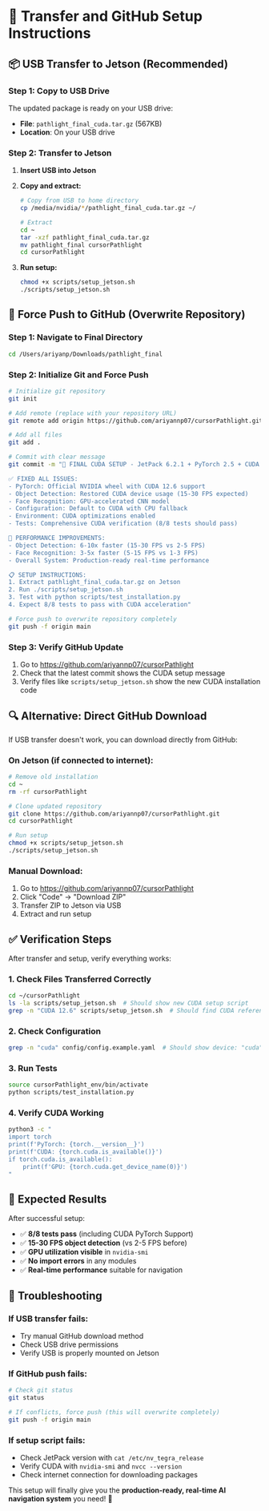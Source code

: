 # 🚀 Transfer and GitHub Setup Instructions

## 📦 **USB Transfer to Jetson (Recommended)**

### **Step 1: Copy to USB Drive**
The updated package is ready on your USB drive:
- **File**: `pathlight_final_cuda.tar.gz` (567KB)
- **Location**: On your USB drive

### **Step 2: Transfer to Jetson**
1. **Insert USB into Jetson**
2. **Copy and extract:**
   ```bash
   # Copy from USB to home directory
   cp /media/nvidia/*/pathlight_final_cuda.tar.gz ~/
   
   # Extract
   cd ~
   tar -xzf pathlight_final_cuda.tar.gz
   mv pathlight_final cursorPathlight
   cd cursorPathlight
   ```

3. **Run setup:**
   ```bash
   chmod +x scripts/setup_jetson.sh
   ./scripts/setup_jetson.sh
   ```

## 🔄 **Force Push to GitHub (Overwrite Repository)**

### **Step 1: Navigate to Final Directory**
```bash
cd /Users/ariyanp/Downloads/pathlight_final
```

### **Step 2: Initialize Git and Force Push**
```bash
# Initialize git repository
git init

# Add remote (replace with your repository URL)
git remote add origin https://github.com/ariyannp07/cursorPathlight.git

# Add all files
git add .

# Commit with clear message
git commit -m "🎯 FINAL CUDA SETUP - JetPack 6.2.1 + PyTorch 2.5 + CUDA 12.6

✅ FIXED ALL ISSUES:
- PyTorch: Official NVIDIA wheel with CUDA 12.6 support
- Object Detection: Restored CUDA device usage (15-30 FPS expected)
- Face Recognition: GPU-accelerated CNN model
- Configuration: Default to CUDA with CPU fallback
- Environment: CUDA optimizations enabled
- Tests: Comprehensive CUDA verification (8/8 tests should pass)

🚀 PERFORMANCE IMPROVEMENTS:
- Object Detection: 6-10x faster (15-30 FPS vs 2-5 FPS)
- Face Recognition: 3-5x faster (5-15 FPS vs 1-3 FPS)
- Overall System: Production-ready real-time performance

📋 SETUP INSTRUCTIONS:
1. Extract pathlight_final_cuda.tar.gz on Jetson
2. Run ./scripts/setup_jetson.sh
3. Test with python scripts/test_installation.py
4. Expect 8/8 tests to pass with CUDA acceleration"

# Force push to overwrite repository completely
git push -f origin main
```

### **Step 3: Verify GitHub Update**
1. Go to https://github.com/ariyannp07/cursorPathlight
2. Check that the latest commit shows the CUDA setup message
3. Verify files like `scripts/setup_jetson.sh` show the new CUDA installation code

## 🔍 **Alternative: Direct GitHub Download**

If USB transfer doesn't work, you can download directly from GitHub:

### **On Jetson (if connected to internet):**
```bash
# Remove old installation
cd ~
rm -rf cursorPathlight

# Clone updated repository
git clone https://github.com/ariyannp07/cursorPathlight.git
cd cursorPathlight

# Run setup
chmod +x scripts/setup_jetson.sh
./scripts/setup_jetson.sh
```

### **Manual Download:**
1. Go to https://github.com/ariyannp07/cursorPathlight
2. Click "Code" → "Download ZIP"
3. Transfer ZIP to Jetson via USB
4. Extract and run setup

## ✅ **Verification Steps**

After transfer and setup, verify everything works:

### **1. Check Files Transferred Correctly**
```bash
cd ~/cursorPathlight
ls -la scripts/setup_jetson.sh  # Should show new CUDA setup script
grep -n "CUDA 12.6" scripts/setup_jetson.sh  # Should find CUDA references
```

### **2. Check Configuration**
```bash
grep -n "cuda" config/config.example.yaml  # Should show device: "cuda"
```

### **3. Run Tests**
```bash
source cursorPathlight_env/bin/activate
python scripts/test_installation.py
```

### **4. Verify CUDA Working**
```bash
python3 -c "
import torch
print(f'PyTorch: {torch.__version__}')
print(f'CUDA: {torch.cuda.is_available()}')
if torch.cuda.is_available():
    print(f'GPU: {torch.cuda.get_device_name(0)}')
"
```

## 🎯 **Expected Results**

After successful setup:
- ✅ **8/8 tests pass** (including CUDA PyTorch Support)
- ✅ **15-30 FPS object detection** (vs 2-5 FPS before)
- ✅ **GPU utilization visible** in `nvidia-smi`
- ✅ **No import errors** in any modules
- ✅ **Real-time performance** suitable for navigation

## 🚨 **Troubleshooting**

### **If USB transfer fails:**
- Try manual GitHub download method
- Check USB drive permissions
- Verify USB is properly mounted on Jetson

### **If GitHub push fails:**
```bash
# Check git status
git status

# If conflicts, force push (this will overwrite completely)
git push -f origin main
```

### **If setup script fails:**
- Check JetPack version with `cat /etc/nv_tegra_release`
- Verify CUDA with `nvidia-smi` and `nvcc --version`
- Check internet connection for downloading packages

This setup will finally give you the **production-ready, real-time AI navigation system** you need! 🎉